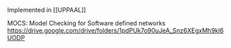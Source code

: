 Implemented in [[UPPAAL]]

MOCS: Model Checking for Software defined networks
https://drive.google.com/drive/folders/1pdPUk7o90uJeA_Snz6XEgxMh9kl6UODP